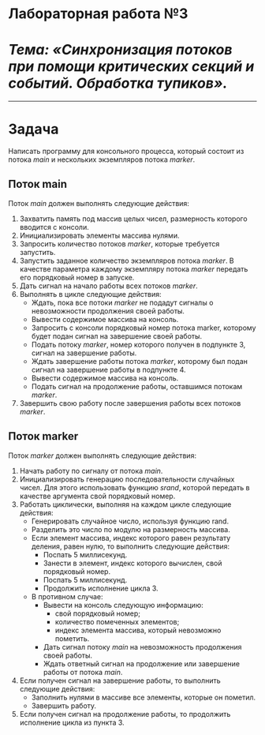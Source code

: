 # Лабораторная работа №3

# ***Тема: «Синхронизация потоков при помощи критических секций и событий. Обработка тупиков».***

***

# ****Задача****
Написать программу для консольного процесса, который состоит из потока _main_ и нескольких экземпляров потока _marker_.
## Поток main
Поток _main_ должен выполнять следующие действия:
1. Захватить память под массив целых чисел, размерность которого вводится с консоли. 
2. Инициализировать элементы массива нулями. 
3. Запросить количество потоков _marker_, которые требуется запустить. 
4. Запустить заданное количество экземпляров потока _marker_. В качестве параметра каждому экземпляру потока _marker_ передать его порядковый номер в запуске. 
5. Дать сигнал на начало работы всех потоков _marker_. 
6. Выполнять в цикле следующие действия: 
    + Ждать, пока все потоки _marker_ не подадут сигналы о невозможности продолжения своей работы. 
    + Вывести содержимое массива на консоль. 
    + Запросить с консоли порядковый номер потока marker, которому будет подан сигнал на завершение своей работы. 
    + Подать потоку _marker_, номер которого получен в подпункте 3, сигнал на завершение работы. 
    + Ждать завершение работы потока _marker_, которому был подан сигнал на завершение работы в подпункте 4. 
    + Вывести содержимое массива на консоль. 
    + Подать сигнал на продолжение работы, оставшимся потокам _marker_. 
7. Завершить свою работу после завершения работы всех потоков _marker_.

## Поток marker
Поток _marker_ должен выполнять следующие действия: 
1. Начать работу по сигналу от потока _main_. 
2. Инициализировать генерацию последовательности случайных чисел. Для этого использовать функцию _srand_, которой передать в качестве аргумента свой порядковый номер. 
3. Работать циклически, выполняя на каждом цикле следующие действия: 
    + Генерировать случайное число, используя функцию rand. 
    + Разделить это число по модулю на размерность массива. 
    + Если элемент массива, индекс которого равен результату деления, равен нулю, то выполнить следующие действия: 
        - Поспать 5 миллисекунд. 
        - Занести в элемент, индекс которого вычислен, свой порядковый номер. 
        - Поспать 5 миллисекунд. 
        - Продолжить исполнение цикла 3. 
    + В противном случае: 
        - Вывести на консоль следующую информацию: 
            - свой порядковый номер; 
            - количество помеченных элементов; 
            - индекс элемента массива, который невозможно пометить. 
        - Дать сигнал потоку _main_ на невозможность продолжения своей работы. 
        - Ждать ответный сигнал на продолжение или завершение работы от потока _main_. 
4. Если получен сигнал на завершение работы, то выполнить следующие действия: 
    - Заполнить нулями в массиве все элементы, которые он пометил. 
    - Завершить работу. 
5. Если получен сигнал на продолжение работы, то продолжить исполнение цикла из пункта 3.